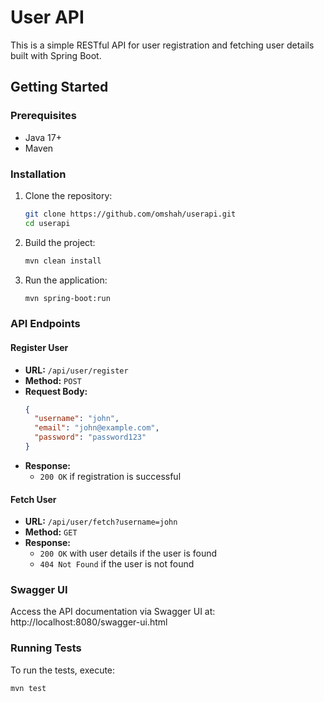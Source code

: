 # User API

This is a simple RESTful API for user registration and fetching user details built with Spring Boot.

## Getting Started

### Prerequisites

- Java 17+
- Maven

### Installation

1. Clone the repository:
    ```sh
    git clone https://github.com/omshah/userapi.git
    cd userapi
    ```

2. Build the project:
    ```sh
    mvn clean install
    ```

3. Run the application:
    ```sh
    mvn spring-boot:run
    ```

### API Endpoints

#### Register User

- **URL:** `/api/user/register`
- **Method:** `POST`
- **Request Body:**
    ```json
    {
      "username": "john",
      "email": "john@example.com",
      "password": "password123"
    }
    ```
- **Response:**
    - `200 OK` if registration is successful

#### Fetch User

- **URL:** `/api/user/fetch?username=john`
- **Method:** `GET`
- **Response:**
    - `200 OK` with user details if the user is found
    - `404 Not Found` if the user is not found

### Swagger UI

Access the API documentation via Swagger UI at:
http://localhost:8080/swagger-ui.html


### Running Tests

To run the tests, execute:
```sh
mvn test

